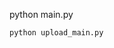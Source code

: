 python main.py

```
python upload_main.py
```




<!-- # Object Color Recognition

## Description
This project focuses on recognizing the predominant color (hue) of objects using computer vision based on the color wheel theory. Each object is classified by a specific hue range, making use of the **hue** component from the HSV color space for more accurate color detection than BGR. 

The program defines 12 distinct hue ranges according to color wheel theory, along with an additional range for **black, grey, and white**.

### Advantages of Hue over BGR:
- **Hue** is more accurate in representing true colors of objects.
- BGR might misinterpret lighting and other environmental factors that affect object color perception.

### Limitations:
- If a colorful light shines on the object, the program might detect the light color rather than the object's actual color.
- Too much shadow on the object could result in detection of **black**.
- Objects with faded colors or excess light may be misidentified as **white**.

---

## prerequisites 
given a result image with known/ interested target class in it (example: a yolo bounding box crop image and its class)


## Environment Setup

To set up the environment, refer to the instructions provided in `prepare.md` for a complete guide on installing dependencies and configuring the environment.

---

## Usage

### Scripts Overview

1. **create_rgb.py**:
   - This script generates the RGB representation for a given range of hues.
   - **Usage**: `python create_rgb.py`
   - result stored in folder rgb_for_hue_range, only black_grey_white dont have rgb cause im lazy lol

2. **infer.py**:
   - This script performs inference on images, detecting the hue-based color of objects.
   - **Usage**: `python infer.py`

3. **main_with_segment.py**:
   - This script sets up a FastAPI server to expose the inference functionality through an API.
   first fix your own ip in config.yml file
   - **Usage**: `python main_with_segment.py`
   this will turn on the server with API for upcoming request , u can request by postman 
   (it segment the interest object class inside image with the object and recognise the object hue color range)
   
   using postman request , with form-data in body , with 2 keys , target_class and img_path
---

## API Usage

Once the FastAPI server is running using `main.py`, you can interact with the inference functionality via API endpoints.

---

Feel free to extend or modify the code based on your specific use cases. -->
